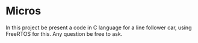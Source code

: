 # Micros

In this project be present a code in C language for a line follower car, using FreeRTOS for this.
Any question be free to ask.



